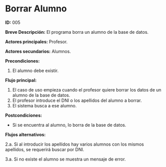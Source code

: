 # Borrar Alumno

**ID:** 005

**Breve Descripción:** El programa borra un alumno de la base de datos.

**Actores principales:** Profesor.

**Actores secundarios:** Alumnos.

**Precondiciones:** 

1. El alumno debe existir.

**Flujo principal:**

1. El caso de uso empieza cuando el profesor quiere borrar los datos de un alumno de la base de datos.
2. El profesor introduce el DNI o los apellidos del alumno a borrar.
3. El sistema busca a ese alumno. 

**Postcondiciones:**

* Si se encuentra al alumno, lo borra de la base de datos.

**Flujos alternativos:**

2.a. Si al introducir los apellidos hay varios alumnos con los mismos apellidos, se requerirá buscar por DNI.

3.a. Si no existe el alumno se muestra un mensaje de error.